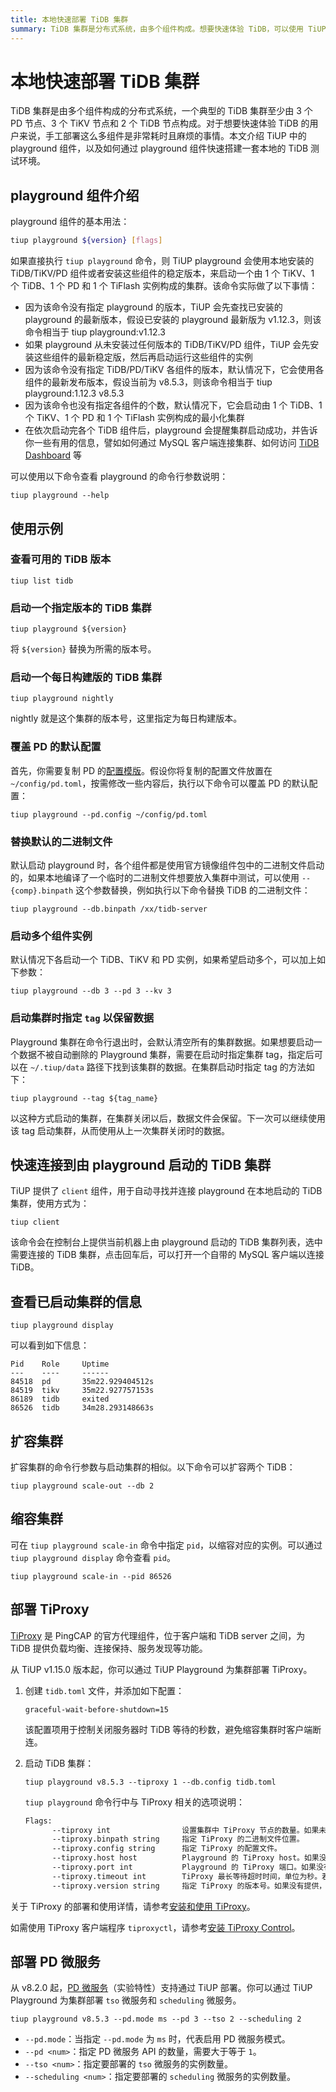 ```yaml
---
title: 本地快速部署 TiDB 集群
summary: TiDB 集群是分布式系统，由多个组件构成。想要快速体验 TiDB，可以使用 TiUP 中的 playground 组件快速搭建本地测试环境。通过命令行参数可以设置各组件的数量和配置，也可以启动多个组件实例。使用 `tiup client` 可以快速连接到本地启动的 TiDB 集群。还可以查看已启动集群的信息，扩容或缩容集群。
---
```


# 本地快速部署 TiDB 集群

TiDB 集群是由多个组件构成的分布式系统，一个典型的 TiDB 集群至少由 3 个 PD 节点、3 个 TiKV 节点和 2 个 TiDB 节点构成。对于想要快速体验 TiDB 的用户来说，手工部署这么多组件是非常耗时且麻烦的事情。本文介绍 TiUP 中的 playground 组件，以及如何通过 playground 组件快速搭建一套本地的 TiDB 测试环境。

## playground 组件介绍

playground 组件的基本用法：

```bash
tiup playground ${version} [flags]
```

如果直接执行 `tiup playground` 命令，则 TiUP playground 会使用本地安装的 TiDB/TiKV/PD 组件或者安装这些组件的稳定版本，来启动一个由 1 个 TiKV、1 个 TiDB、1 个 PD 和 1 个 TiFlash 实例构成的集群。该命令实际做了以下事情：

- 因为该命令没有指定 playground 的版本，TiUP 会先查找已安装的 playground 的最新版本，假设已安装的 playground 最新版为 v1.12.3，则该命令相当于 tiup playground:v1.12.3
- 如果 playground 从未安装过任何版本的 TiDB/TiKV/PD 组件，TiUP 会先安装这些组件的最新稳定版，然后再启动运行这些组件的实例
- 因为该命令没有指定 TiDB/PD/TiKV 各组件的版本，默认情况下，它会使用各组件的最新发布版本，假设当前为 v8.5.3，则该命令相当于 tiup playground:1.12.3 v8.5.3
- 因为该命令也没有指定各组件的个数，默认情况下，它会启动由 1 个 TiDB、1 个 TiKV、1 个 PD 和 1 个 TiFlash 实例构成的最小化集群
- 在依次启动完各个 TiDB 组件后，playground 会提醒集群启动成功，并告诉你一些有用的信息，譬如如何通过 MySQL 客户端连接集群、如何访问 [TiDB Dashboard](/dashboard/dashboard-intro.md) 等

可以使用以下命令查看 playground 的命令行参数说明：

```shell
tiup playground --help
```

## 使用示例

### 查看可用的 TiDB 版本


```shell
tiup list tidb
```

### 启动一个指定版本的 TiDB 集群


```shell
tiup playground ${version}
```

将 `${version}` 替换为所需的版本号。

### 启动一个每日构建版的 TiDB 集群


```shell
tiup playground nightly
```

nightly 就是这个集群的版本号，这里指定为每日构建版本。

### 覆盖 PD 的默认配置

首先，你需要复制 PD 的[配置模版](https://github.com/tikv/pd/blob/release-8.5/conf/config.toml)。假设你将复制的配置文件放置在 `~/config/pd.toml`，按需修改一些内容后，执行以下命令可以覆盖 PD 的默认配置：


```shell
tiup playground --pd.config ~/config/pd.toml
```

### 替换默认的二进制文件

默认启动 playground 时，各个组件都是使用官方镜像组件包中的二进制文件启动的，如果本地编译了一个临时的二进制文件想要放入集群中测试，可以使用 `--{comp}.binpath` 这个参数替换，例如执行以下命令替换 TiDB 的二进制文件：


```shell
tiup playground --db.binpath /xx/tidb-server
```

### 启动多个组件实例

默认情况下各启动一个 TiDB、TiKV 和 PD 实例，如果希望启动多个，可以加上如下参数：


```shell
tiup playground --db 3 --pd 3 --kv 3
```

### 启动集群时指定 `tag` 以保留数据

Playground 集群在命令行退出时，会默认清空所有的集群数据。如果想要启动一个数据不被自动删除的 Playground 集群，需要在启动时指定集群 tag，指定后可以在 `~/.tiup/data` 路径下找到该集群的数据。在集群启动时指定 tag 的方法如下：

```shell
tiup playground --tag ${tag_name}
```

以这种方式启动的集群，在集群关闭以后，数据文件会保留。下一次可以继续使用该 tag 启动集群，从而使用从上一次集群关闭时的数据。

## 快速连接到由 playground 启动的 TiDB 集群

TiUP 提供了 `client` 组件，用于自动寻找并连接 playground 在本地启动的 TiDB 集群，使用方式为：


```shell
tiup client
```

该命令会在控制台上提供当前机器上由 playground 启动的 TiDB 集群列表，选中需要连接的 TiDB 集群，点击回车后，可以打开一个自带的 MySQL 客户端以连接 TiDB。

## 查看已启动集群的信息


```shell
tiup playground display
```

可以看到如下信息：

```
Pid    Role     Uptime
---    ----     ------
84518  pd       35m22.929404512s
84519  tikv     35m22.927757153s
86189  tidb     exited
86526  tidb     34m28.293148663s
```

## 扩容集群

扩容集群的命令行参数与启动集群的相似。以下命令可以扩容两个 TiDB：


```shell
tiup playground scale-out --db 2
```

## 缩容集群

可在 `tiup playground scale-in` 命令中指定 `pid`，以缩容对应的实例。可以通过 `tiup playground display` 命令查看 `pid`。


```shell
tiup playground scale-in --pid 86526
```

## 部署 TiProxy

[TiProxy](/tiproxy/tiproxy-overview.md) 是 PingCAP 的官方代理组件，位于客户端和 TiDB server 之间，为 TiDB 提供负载均衡、连接保持、服务发现等功能。

从 TiUP v1.15.0 版本起，你可以通过 TiUP Playground 为集群部署 TiProxy。

1. 创建 `tidb.toml` 文件，并添加如下配置：

    ```
    graceful-wait-before-shutdown=15
    ```

    该配置项用于控制关闭服务器时 TiDB 等待的秒数，避免缩容集群时客户端断连。

2. 启动 TiDB 集群：

    ```shell
    tiup playground v8.5.3 --tiproxy 1 --db.config tidb.toml
    ```

    `tiup playground` 命令行中与 TiProxy 相关的选项说明：

    ```bash
    Flags:
          --tiproxy int                设置集群中 TiProxy 节点的数量。如果未指定，不会部署 TiProxy。
          --tiproxy.binpath string     指定 TiProxy 的二进制文件位置。
          --tiproxy.config string      指定 TiProxy 的配置文件。
          --tiproxy.host host          Playground 的 TiProxy host。如果没有提供，TiProxy 会使用 host 参数作为它的 host。
          --tiproxy.port int           Playground 的 TiProxy 端口。如果没有提供，TiProxy 会使用 6000 作为它的端口。
          --tiproxy.timeout int        TiProxy 最长等待超时时间，单位为秒。若配置为 0，则永不超时（默认为 60）。
          --tiproxy.version string     指定 TiProxy 的版本号。如果没有提供，会部署最新的 TiProxy 版本。
    ```

关于 TiProxy 的部署和使用详情，请参考[安装和使用 TiProxy](/tiproxy/tiproxy-overview.md#安装和使用)。

如需使用 TiProxy 客户端程序 `tiproxyctl`，请参考[安装 TiProxy Control](/tiproxy/tiproxy-command-line-flags.md#安装-tiproxy-control)。

## 部署 PD 微服务

从 v8.2.0 起，[PD 微服务](/pd-microservices.md)（实验特性）支持通过 TiUP 部署。你可以通过 TiUP Playground 为集群部署 `tso` 微服务和 `scheduling` 微服务。

```shell
tiup playground v8.5.3 --pd.mode ms --pd 3 --tso 2 --scheduling 2
```

- `--pd.mode`：当指定 `--pd.mode` 为 `ms` 时，代表启用 PD 微服务模式。
- `--pd <num>`：指定 PD 微服务 API 的数量，需要大于等于 `1`。
- `--tso <num>`：指定要部署的 `tso` 微服务的实例数量。
- `--scheduling <num>`：指定要部署的 `scheduling` 微服务的实例数量。
